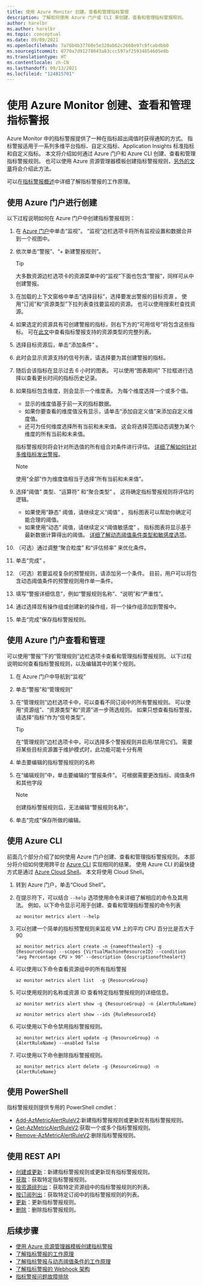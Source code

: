 ```yaml
---
title: 使用 Azure Monitor 创建、查看和管理指标警报
description: 了解如何使用 Azure 门户或 CLI 来创建、查看和管理指标警报规则。
author: harelbr
ms.author: harelbr
ms.topic: conceptual
ms.date: 09/09/2021
ms.openlocfilehash: 7a76b4b37760e5e320ab62c2660e97c9fcabdbb0
ms.sourcegitcommit: 0770a7d91278043a83ccc597af25934854605e8b
ms.translationtype: HT
ms.contentlocale: zh-CN
ms.lasthandoff: 09/13/2021
ms.locfileid: "124815701"
---
```

# <a name="create-view-and-manage-metric-alerts-using-azure-monitor"></a>使用 Azure Monitor 创建、查看和管理指标警报

Azure Monitor 中的指标警报提供了一种在指标超出阈值时获得通知的方式。 指标警报适用于一系列多维平台指标、自定义指标、Application Insights 标准指标和自定义指标。 本文将介绍如何通过 Azure 门户和 Azure CLI 创建、查看和管理指标警报规则。 也可以使用 Azure 资源管理器模板创建指标警报规则，[另外的文章](./alerts-metric-create-templates.md)将会介绍此方法。

可以在[指标警报概述](./alerts-metric-overview.md)中详细了解指标警报的工作原理。

## <a name="create-with-azure-portal"></a>使用 Azure 门户进行创建

以下过程说明如何在 Azure 门户中创建指标警报规则：

1. 在 [Azure 门户](https://portal.azure.com)中单击“监视”。  “监视”边栏选项卡将所有监视设置和数据合并到一个视图中。

2. 依次单击“警报”、“+ 新建警报规则”。  

    > [!TIP]
    > 大多数资源边栏选项卡的资源菜单中的“监视”下面也包含“警报”，同样可从中创建警报。  

3. 在加载的上下文窗格中单击“选择目标”，选择要发出警报的目标资源  。 使用“订阅”和“资源类型”下拉列表查找要监视的资源。   也可以使用搜索栏查找资源。

4. 如果选定的资源具有可创建警报的指标，则右下方的“可用信号”将包含这些指标。  可在[此文](./alerts-metric-near-real-time.md#metrics-and-dimensions-supported)中查看指标警报支持的资源类型的完整列表。

5. 选择目标资源后，单击“添加条件”  。

6. 此时会显示资源支持的信号列表，请选择要为其创建警报的指标。

7. 随后会该指标在显示过去 6 小时的图表。 可以使用“图表期间”  下拉框进行选择以查看更长时间的指标历史记录。

8. 如果指标包含维度，则会显示一个维度表。 为每个维度选择一个或多个值。
    - 显示的维度值基于前一天的指标数据。
    - 如果你要查看的维度值没有显示，请单击“添加自定义值”来添加自定义维度值。
    - 还可为任何维度选择所有当前和未来值。 这会将选择范围动态调整为某个维度的所有当前和未来值。

    指标警报规则将会针对所选值的所有组合对条件进行评估。 [详细了解如何针对多维指标发出警报](./alerts-metric-overview.md)。
    
    > [!NOTE]
    > 使用“全部”作为维度值相当于选择“所有当前和未来值”。

9. 选择“阈值”  类型、“运算符”  和“聚合类型”  。 这将确定指标警报规则将评估的逻辑。
    - 如果使用“静态”  阈值，请继续定义“阈值”  。 指标图表可以帮助你确定可能合理的阈值。
    - 如果使用“动态”  阈值，请继续定义“阈值敏感度”  。 指标图表将显示基于最新数据计算得出的阈值。 [详细了解动态阈值条件类型和敏感度选项](../alerts/alerts-dynamic-thresholds.md)。

10. （可选）通过调整“聚合粒度”  和“评估频率”  来优化条件。 

11. 单击“完成”  。

12. （可选）若要监视复杂的预警规则，请添加另一个条件。 目前，用户可以将包含动态阈值条件的预警规则用作单一条件。

13. 填写“警报详细信息”，例如“警报规则名称”、“说明”和“严重性”。   

14. 通过选择现有操作组或创建新的操作组，将一个操作组添加到警报中。

15. 单击“完成”保存指标警报规则。 


## <a name="view-and-manage-with-azure-portal"></a>使用 Azure 门户查看和管理

可以使用“警报”下的“管理规则”边栏选项卡查看和管理指标警报规则。 以下过程说明如何查看指标警报规则，以及编辑其中的某个规则。

1. 在 Azure 门户中导航到“监视” 

2. 单击“警报”和“管理规则”  

3. 在“管理规则”边栏选项卡中，可以查看不同订阅中的所有警报规则。  可以使用“资源组”、“资源类型”和“资源”进一步筛选规则。    如果只想查看指标警报，请选择“指标”作为“信号类型”。 

    > [!TIP]
    > 在“管理规则”边栏选项卡中，可以选择多个警报规则并启用/禁用它们。  需要将某些目标资源置于维护模式时，此功能可能十分有用

4. 单击要编辑的指标警报规则的名称

5. 在“编辑规则”中，单击要编辑的“警报条件”。  可根据需要更改指标、阈值条件和其他字段

    > [!NOTE]
    > 创建指标警报规则后，无法编辑“警报规则名称”。

6. 单击“完成”保存所做的编辑。 


## <a name="with-azure-cli"></a>使用 Azure CLI

前面几个部分介绍了如何使用 Azure 门户创建、查看和管理指标警报规则。 本部分将介绍如何使用跨平台 [Azure CLI](/cli/azure/get-started-with-azure-cli) 实现相同的结果。 使用 Azure CLI 的最快捷方式是通过 [Azure Cloud Shell](../../cloud-shell/overview.md)。 本文将使用 Cloud Shell。

1. 转到 Azure 门户，单击“Cloud Shell”。

2. 在提示符下，可以结合 ``--help`` 选项使用命令来详细了解相应的命令及其用法。 例如，以下命令显示可用于创建、查看和管理指标警报的命令列表

    ```azurecli
    az monitor metrics alert --help
    ```

3. 可以创建一个简单的指标预警规则来监视 VM 上的平均 CPU 百分比是否大于 90

    ```azurecli
    az monitor metrics alert create -n {nameofthealert} -g {ResourceGroup} --scopes {VirtualMachineResourceID} --condition "avg Percentage CPU > 90" --description {descriptionofthealert}
    ```

4. 可以使用以下命令查看资源组中的所有指标警报

    ```azurecli
    az monitor metrics alert list  -g {ResourceGroup}
    ```

5. 可以使用规则的名称或资源 ID 查看特定指标警报规则的详细信息。

    ```azurecli
    az monitor metrics alert show -g {ResourceGroup} -n {AlertRuleName}
    ```

    ```azurecli
    az monitor metrics alert show --ids {RuleResourceId}
    ```

6. 可以使用以下命令禁用指标警报规则。

    ```azurecli
    az monitor metrics alert update -g {ResourceGroup} -n {AlertRuleName} --enabled false
    ```

7. 可以使用以下命令删除指标警报规则。

    ```azurecli
    az monitor metrics alert delete -g {ResourceGroup} -n {AlertRuleName}
    ```

## <a name="with-powershell"></a>使用 PowerShell

指标警报规则提供专用的 PowerShell cmdlet：

- [Add-AzMetricAlertRuleV2](/powershell/module/az.monitor/add-azmetricalertrulev2):新建指标警报规则或更新现有指标警报规则。
- [Get-AzMetricAlertRuleV2](/powershell/module/az.monitor/get-azmetricalertrulev2):获取一个或多个指标警报规则。
- [Remove-AzMetricAlertRuleV2](/powershell/module/az.monitor/remove-azmetricalertrulev2):删除指标警报规则。

## <a name="with-rest-api"></a>使用 REST API

- [创建或更新](/rest/api/monitor/metricalerts/createorupdate)：新建指标警报规则或更新现有指标警报规则。
- [获取](/rest/api/monitor/metricalerts/get)：获取特定指标警报规则。
- [按资源组列出](/rest/api/monitor/metricalerts/listbyresourcegroup)：获取特定资源组中的指标警报规则的列表。
- [按订阅列出](/rest/api/monitor/metricalerts/listbysubscription)：获取特定订阅中的指标警报规则的列表。
- [更新](/rest/api/monitor/metricalerts/update)：更新指标警报规则。
- [删除](/rest/api/monitor/metricalerts/delete)：删除指标警报规则。

## <a name="next-steps"></a>后续步骤

- [使用 Azure 资源管理器模板创建指标警报](./alerts-metric-create-templates.md)
- [了解指标警报的工作原理](./alerts-metric-overview.md)
- [了解指标警报与动态阈值条件的工作原理](../alerts/alerts-dynamic-thresholds.md)
- [了解指标警报的 Webhook 架构](./alerts-metric-near-real-time.md#payload-schema)
- [指标警报问题故障排除](./alerts-troubleshoot-metric.md)
